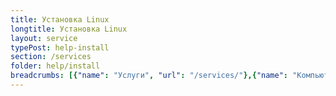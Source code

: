 ```yaml
---
title: Установка Linux
longtitle: Установка Linux
layout: service
typePost: help-install
section: /services
folder: help/install
breadcrumbs: [{"name": "Услуги", "url": "/services/"},{"name": "Компьютерная помощь", "url": "/services/help/"},{"name": "Установка ПО", "url": "/services/help/install/"}]
---
```

